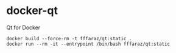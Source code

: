 # docker-qt
Qt for Docker

```
docker build --force-rm -t fffaraz/qt:static .
docker run --rm -it --entrypoint /bin/bash fffaraz/qt:static
```
